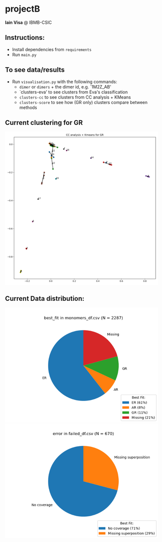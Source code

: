 # projectB
**Iain Visa** @ IBMB-CSIC
## Instructions:

- Install dependencies from `requirements`
- Run `main.py`

## To see data/results 
- Run `visualisation.py` with the following commands:
  * `dimer` or `dimers` + the dimer id, e.g. `1M2Z_AB'
  * `clusters-eva' to see clusters from Eva's classification
  * `clusters-cc` to see clusters from CC analysis + KMeans
  * `clusters-score` to see how (GR only) clusters compare between methods


## Current clustering for GR
![GR_cc_clustered.png](images/cc/GR_cc.png)

## Current Data distribution:
![monomers_df.png](charts/monomers_df.png)
![failed_df.png](charts/failed_df.png)

